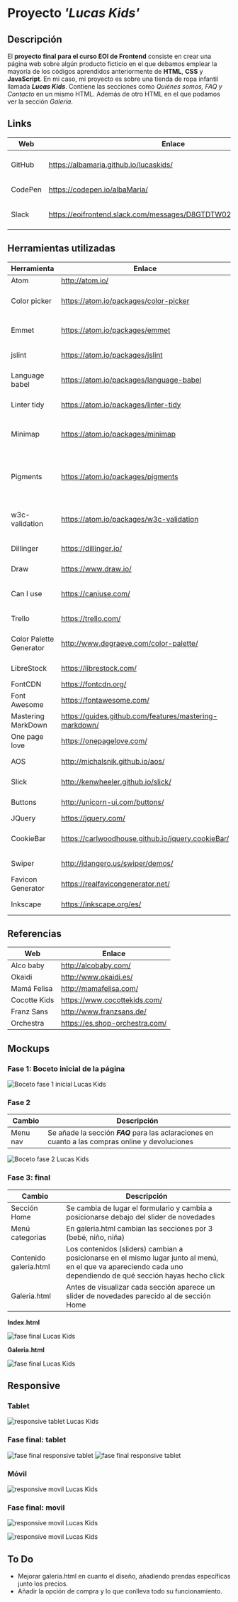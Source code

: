 # **Proyecto _'Lucas Kids'_**



## Descripción
El **proyecto final para el curso EOI de Frontend** consiste en crear una página web sobre algún producto ficticio en el que debamos emplear la mayoría de los códigos aprendidos anteriormente de **HTML**, **CSS** y **JavaScript**. 
En mi caso, mi proyecto es sobre una tienda de ropa infantil llamada _**Lucas Kids**_. Contiene las secciones como _Quiénes somos, FAQ y Contacto_ en un mismo HTML. Además de otro HTML en el que podamos ver la sección _Galería_.

## Links
Web | Enlace | Descripción
------------ | ------------- | -------------
GitHub | https://albamaria.github.io/lucaskids/ | GitHub pages _'Lucas Kids'_ 
CodePen | https://codepen.io/albaMaria/ | Usuario CodePen 
Slack | https://eoifrontend.slack.com/messages/D8GTDTW02/team/U8G7YBJKS/ | Usuario Slack *EOI Frontend* 

## Herramientas utilizadas
Herramienta | Enlace | Descripción
------------ | ------------- | -------------
Atom | http://atom.io/| Editor de texto
Color picker | https://atom.io/packages/color-picker | Plugin para seleccionar color
Emmet | https://atom.io/packages/emmet | Plugin para mejorar el flujo de trabajo
jslint | https://atom.io/packages/jslint | Plugin informe de errores
Language babel | https://atom.io/packages/language-babel | Plugin gramática del lenguaje
Linter tidy | https://atom.io/packages/linter-tidy | Plugin para Atom
Minimap | https://atom.io/packages/minimap | Plugin para la vista previa del código fuente completo
Pigments | https://atom.io/packages/pigments | Plugin para mostrar colores en proyectos y archivos
w3c-validation | https://atom.io/packages/w3c-validation | Plugin validación archivos HTML y CSS
Dillinger | https://dillinger.io/ | Para editar el README
Draw | https://www.draw.io/ | Para crear los Mockups
Can I use |https://caniuse.com/ | Verificar soporte en navegadores
Trello | https://trello.com/ | Para organizar el trabajo
Color Palette Generator | http://www.degraeve.com/color-palette/ | Para combinaciones de color
LibreStock | https://librestock.com/ | Imágenes gratis
FontCDN | https://fontcdn.org/ | Fuentes
Font Awesome | https://fontawesome.com/ | Librería de iconos 
Mastering MarkDown | https://guides.github.com/features/mastering-markdown/ | Apuntes para MarkDown
One page love | https://onepagelove.com/ | Búsqueda de referencias
AOS | http://michalsnik.github.io/aos/ | Librería de scroll
Slick | http://kenwheeler.github.io/slick/ | Librería carousel
Buttons | http://unicorn-ui.com/buttons/ | Librería de botones
JQuery | https://jquery.com/ | Librería JS
CookieBar | https://carlwoodhouse.github.io/jquery.cookieBar/ | Librería creación de cookies
Swiper | http://idangero.us/swiper/demos/ | Librería de swiper/slider
Favicon Generator | https://realfavicongenerator.net/ | Genera los favicon 
Inkscape | https://inkscape.org/es/ | Diseño del logo 

## Referencias
Web | Enlace 
------------ | ------------- 
Alco baby | http://alcobaby.com/
Okaidi | http://www.okaidi.es/
Mamá Felisa | http://mamafelisa.com/
Cocotte Kids | https://www.cocottekids.com/
Franz Sans | http://www.franzsans.de/
Orchestra | https://es.shop-orchestra.com/

## Mockups
### **Fase 1: Boceto inicial de la página**

![Boceto fase 1 inicial Lucas Kids](https://github.com/albaMaria/lucaskids/blob/master/img/bocetolucaskidsinicial.png "Boceto Lucas Kids fase 1")

### **Fase 2**

Cambio | Descripción
------------ | ------------- 
Menu nav | Se añade la sección _**FAQ**_ para las aclaraciones en cuanto a las compras online y devoluciones


![Boceto fase 2 Lucas Kids](https://github.com/albaMaria/lucaskids/blob/master/img/bocetolucaskids.png "Boceto Lucas Kids fase 2")

### **Fase 3: final**

Cambio | Descripción
------------ | ------------- 
Sección Home | Se cambia de lugar el formulario y cambia a posicionarse debajo del slider de novedades
Menú categorias | En galeria.html cambian las secciones por 3 (bebé, niño, niña)
Contenido galeria.html | Los contenidos (sliders) cambian a posicionarse en el mismo lugar junto al menú, en el que va apareciendo cada uno dependiendo de qué sección hayas hecho click
Galeria.html | Antes de visualizar cada sección aparece un slider de novedades parecido al de sección Home

**Index.html**

![fase final Lucas Kids](https://raw.githubusercontent.com/albaMaria/lucaskids/master/img/capturaLucasKids.png "fase final lucas kids")

**Galeria.html**

![fase final Lucas Kids](https://raw.githubusercontent.com/albaMaria/lucaskids/master/img/capturaLucasKids2.png "fase final lucas kids")

## Responsive
### **Tablet**
![responsive tablet Lucas Kids](https://raw.githubusercontent.com/albaMaria/lucaskids/master/img/bocetoResponsiveTablet.png "Boceto responsive tablet")

### **Fase final: tablet**
![fase final responsive tablet](https://github.com/albaMaria/lucaskids/blob/master/img/responsive-tablet.png?raw=true "fase final responsive tablet lucas kids")
![fase final responsive tablet](https://raw.githubusercontent.com/albaMaria/lucaskids/master/img/responsive-tablet-galeria.png "fase final responsive tablet lucas kids")

### **Móvil**
![responsive movil Lucas Kids](https://raw.githubusercontent.com/albaMaria/lucaskids/master/img/bocetoResponsiveMovil.png "Boceto responsive movil")

### **Fase final: movil**
![responsive movil Lucas Kids](https://raw.githubusercontent.com/albaMaria/lucaskids/master/img/responsive-movil.png "Boceto responsive movil")

![responsive movil Lucas Kids](https://raw.githubusercontent.com/albaMaria/lucaskids/master/img/responsive-movil-galeria.png "Boceto responsive movil")
## To Do
- Mejorar galeria.html en cuanto el diseño, añadiendo prendas específicas junto los precios. 
- Añadir la opción de compra y lo que conlleva todo su funcionamiento.
